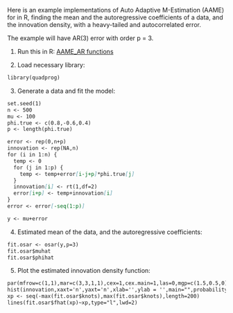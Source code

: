 Here is an example implementations of Auto Adaptive M-Estimation (AAME) for in R, finding the mean and the autoregressive coefficients of a data, and the innovation density, with a heavy-tailed and autocorrelated error.

The example will have AR(3) error with order p = 3.

1. Run this in R: [AAME_AR functions](functions_osar.r)

2. Load necessary library:
```markdown
library(quadprog)
```

3. Generate a data and fit the model:
```markdown
set.seed(1)
n <- 500
mu <- 100
phi.true <- c(0.8,-0.6,0.4)
p <- length(phi.true)

error <- rep(0,n+p)
innovation <- rep(NA,n)
for (i in 1:n) {
  temp <- 0
  for (j in 1:p) {
    temp <- temp+error[i-j+p]*phi.true[j]
  }
  innovation[i] <- rt(1,df=2)
  error[i+p] <- temp+innovation[i]
}
error <- error[-seq(1:p)]

y <- mu+error
```

4. Estimated mean of the data, and the autoregressive coefficients:
```markdown
fit.osar <- osar(y,p=3)
fit.osar$muhat
fit.osar$phihat
```

5. Plot the estimated innovation density function:
```markdown
par(mfrow=c(1,1),mar=c(3,3,1,1),cex=1,cex.main=1,las=0,mgp=c(1.5,0.5,0))
hist(innovation,xaxt='n',yaxt='n',xlab='',ylab = '',main="",probability = T,nclass = 50)
xp <- seq(-max(fit.osar$knots),max(fit.osar$knots),length=200)
lines(fit.osar$fhat(xp)~xp,type="l",lwd=2)
```
